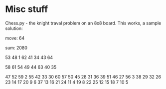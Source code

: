 # Misc stuff

Chess.py - the knight traval problem on an 8x8 board. 
This works, a sample solution:

move:  64

sum:  2080

53 48  1 62 41 34 43 64

58 61 54 49 44 63 40 35

47 52 59  2 55 42 33 30
60 57 50 45 28 31 36 39
51 46 27 56  3 38 29 32
26 23 14 17 20  9  6 37
13 16 21 24 11  4 19  8
22 25 12 15 18  7 10  5

